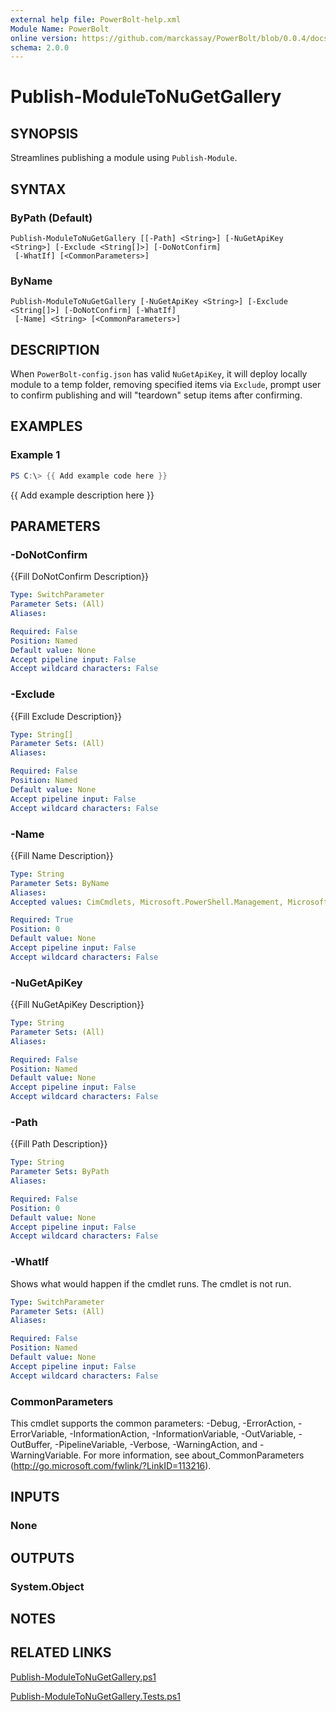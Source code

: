 ```yaml
---
external help file: PowerBolt-help.xml
Module Name: PowerBolt
online version: https://github.com/marckassay/PowerBolt/blob/0.0.4/docs/Publish-ModuleToNuGetGallery.md
schema: 2.0.0
---
```


# Publish-ModuleToNuGetGallery

## SYNOPSIS
Streamlines publishing a module using `Publish-Module`.

## SYNTAX

### ByPath (Default)
```
Publish-ModuleToNuGetGallery [[-Path] <String>] [-NuGetApiKey <String>] [-Exclude <String[]>] [-DoNotConfirm]
 [-WhatIf] [<CommonParameters>]
```

### ByName
```
Publish-ModuleToNuGetGallery [-NuGetApiKey <String>] [-Exclude <String[]>] [-DoNotConfirm] [-WhatIf]
 [-Name] <String> [<CommonParameters>]
```

## DESCRIPTION
When `PowerBolt-config.json` has valid `NuGetApiKey`, it will deploy locally module to a 
temp folder, removing specified items via `Exclude`, prompt user to confirm publishing and will 
"teardown" setup items after confirming.

## EXAMPLES

### Example 1
```powershell
PS C:\> {{ Add example code here }}
```

{{ Add example description here }}

## PARAMETERS

### -DoNotConfirm
{{Fill DoNotConfirm Description}}

```yaml
Type: SwitchParameter
Parameter Sets: (All)
Aliases:

Required: False
Position: Named
Default value: None
Accept pipeline input: False
Accept wildcard characters: False
```

### -Exclude
{{Fill Exclude Description}}

```yaml
Type: String[]
Parameter Sets: (All)
Aliases:

Required: False
Position: Named
Default value: None
Accept pipeline input: False
Accept wildcard characters: False
```

### -Name
{{Fill Name Description}}

```yaml
Type: String
Parameter Sets: ByName
Aliases:
Accepted values: CimCmdlets, Microsoft.PowerShell.Management, Microsoft.PowerShell.Utility, Pester, Plaster, platyPS, posh-git, PowerBolt, PSReadLine

Required: True
Position: 0
Default value: None
Accept pipeline input: False
Accept wildcard characters: False
```

### -NuGetApiKey
{{Fill NuGetApiKey Description}}

```yaml
Type: String
Parameter Sets: (All)
Aliases:

Required: False
Position: Named
Default value: None
Accept pipeline input: False
Accept wildcard characters: False
```

### -Path
{{Fill Path Description}}

```yaml
Type: String
Parameter Sets: ByPath
Aliases:

Required: False
Position: 0
Default value: None
Accept pipeline input: False
Accept wildcard characters: False
```

### -WhatIf
Shows what would happen if the cmdlet runs.
The cmdlet is not run.

```yaml
Type: SwitchParameter
Parameter Sets: (All)
Aliases:

Required: False
Position: Named
Default value: None
Accept pipeline input: False
Accept wildcard characters: False
```

### CommonParameters
This cmdlet supports the common parameters: -Debug, -ErrorAction, -ErrorVariable, -InformationAction, -InformationVariable, -OutVariable, -OutBuffer, -PipelineVariable, -Verbose, -WarningAction, and -WarningVariable. For more information, see about_CommonParameters (http://go.microsoft.com/fwlink/?LinkID=113216).

## INPUTS

### None

## OUTPUTS

### System.Object

## NOTES

## RELATED LINKS

[Publish-ModuleToNuGetGallery.ps1](https://github.com/marckassay/PowerBolt/blob/0.0.4/src/publish/Publish-ModuleToNuGetGallery.ps1)

[Publish-ModuleToNuGetGallery.Tests.ps1](https://github.com/marckassay/PowerBolt/blob/0.0.4/test/publish/Publish-ModuleToNuGetGallery.Tests.ps1)
